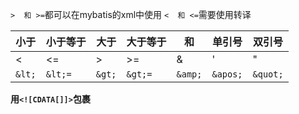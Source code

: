 `>  和 >=`都可以在mybatis的xml中使用
`<  和 <=`需要使用转译

<!--more-->

| 小于   | 小于等于 | 大于   | 大于等于 | 和      | 单引号   | 双引号   |
| ------ | -------- | ------ | -------- | ------- | -------- | -------- |
| <      | <=       | >      | >=       | &       | '        | "        |
| `&lt;` | `&lt;=`  | `&gt;` | `&gt;=`  | `&amp;` | `&apos;` | `&quot;` |

 **用`<![CDATA[]]>`包裹**
